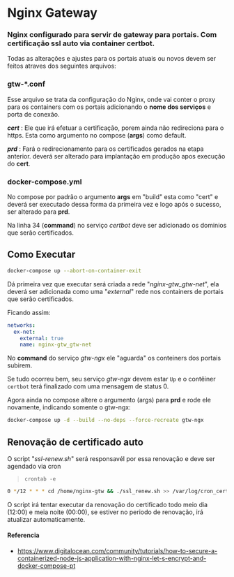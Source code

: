 # Nginx Gateway

### Nginx configurado para servir de gateway para portais. Com certificação ssl auto via container certbot.

Todas as alterações e ajustes para os portais atuais ou novos devem ser feitos atraves dos seguintes arquivos:

### **gtw-*.conf**

Esse arquivo se trata da configuração do Nginx, onde vai conter o proxy para os containers com os portais adicionando o **nome dos serviços** e porta de conexão.

**_cert_** : Ele que irá efetuar a certificação, porem ainda não redireciona para o https. Esta como argumento no compose (**args**) como default.

**_prd_** : Fará o redirecionamento para os certificados gerados na etapa anterior. deverá ser alterado para implantação em produção apos execução do **cert**.

### **docker-compose.yml**

No compose por padrão o argumento **args** em "build" esta como "cert" e deverá ser executado dessa forma da primeira vez e logo após o sucesso, ser alterado para **prd**.

Na linha 34 (**command**) no serviço _certbot_ deve ser adicionado os dominios que serão certificados.

## **Como Executar**

```bash
docker-compose up --abort-on-container-exit
```

Dá primeira vez que executar será criada a rede "_nginx-gtw_gtw-net_", ela deverá ser adicionada como uma "_external_" rede nos containers de portais que serão certificados.

Ficando assim:
```YAML
networks:
  ex-net:
    external: true
    name: nginx-gtw_gtw-net
```
No **command** do serviço _gtw-ngx_ ele "aguarda" os conteiners dos portais subirem.

Se tudo ocorreu bem, seu serviço _gtw-ngx_ devem estar `Up` e o contêiner `certbot` terá finalizado com uma mensagem de status 0.

Agora ainda no compose altere o argumento (args) para **prd** e rode ele novamente, indicando somente o gtw-ngx:
```bash
docker-compose up -d --build --no-deps --force-recreate gtw-ngx
```

## **Renovação de certificado auto**

O script "_ssl-renew.sh_" será responsavél por essa renovação e deve ser agendado via cron

>`crontab -e`

```bash
0 */12 * * * cd /home/nginx-gtw && ./ssl_renew.sh >> /var/log/cron_certbot.log 2>&1
```
O script irá tentar executar da renovação do certificado todo meio dia (12:00) e meia noite (00:00), se estiver no periodo de renovação, irá atualizar automaticamente.

#### Referencia
- https://www.digitalocean.com/community/tutorials/how-to-secure-a-containerized-node-js-application-with-nginx-let-s-encrypt-and-docker-compose-pt
